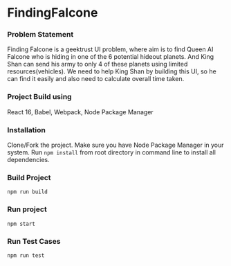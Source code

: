 # FindingFalcone

### Problem Statement
Finding Falcone is a geektrust UI problem, where aim is to find Queen AI Falcone who is hiding in one of the 6 potential hideout planets. And King Shan can send his army to only 4 of these planets using limited resources(vehicles). 
We need to help King Shan by building this UI, so he can find it easily and also need to calculate overall time taken.

### Project Build using
React 16, Babel, Webpack, Node Package Manager

### Installation
Clone/Fork the project. Make sure you have Node Package Manager in your system. Run `npm install` from root directory in command line to install all dependencies.

### Build Project
`npm run build`

### Run project
`npm start`

### Run Test Cases
`npm run test`


